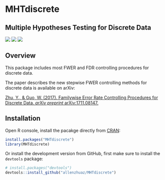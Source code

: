 # MHTdiscrete


## Multiple Hypotheses Testing for Discrete Data

[![](https://www.r-pkg.org/badges/version/MHTdiscrete?color=orange)](https://cran.r-project.org/package=MHTdiscrete) [![](http://cranlogs.r-pkg.org/badges/grand-total/MHTdiscrete?color=blue)](https://cran.r-project.org/package=MHTdiscrete) [![](https://img.shields.io/badge/lifecycle-stable-freshgreen.svg)](https://www.tidyverse.org/lifecycle/#stable)

Overview
--------

This package includes most FWER and FDR controlling procedures for discrete data.

The paper describes the new stepwise FWER controlling methods for discrete data is available on arXiv:

[Zhu, Y., & Guo, W. (2017). Familywise Error Rate Controlling Procedures for Discrete Data. *arXiv preprint* arXiv:1711.08147.](https://arxiv.org/abs/1711.08147)

Installation
------------

Open R console, install the pacakge directly from [CRAN](https://cran.r-project.org/web/packages/MHTdiscrete/index.html):

```r
install.packages("MHTdiscrete")
library(MHTdiscrete)
```

Or install the development version from GitHub, first make sure to install the `devtools` package:

```r
# install.packages("devtools")
devtools::install_github("allenzhuaz/MHTdiscrete")
```
